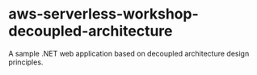 # aws-serverless-workshop-decoupled-architecture
A sample .NET web application based on decoupled architecture design principles.
